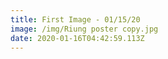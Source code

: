 ```yaml
---
title: First Image - 01/15/20
image: /img/Riung poster copy.jpg
date: 2020-01-16T04:42:59.113Z
---
```



